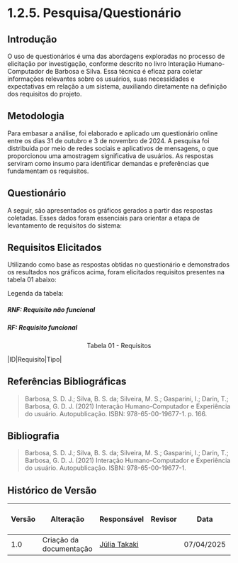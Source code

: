# 1.2.5. Pesquisa/Questionário

## Introdução
O uso de questionários é uma das abordagens exploradas no processo de elicitação por investigação, conforme descrito no livro Interação Humano-Computador de Barbosa e Silva. Essa técnica é eficaz para coletar informações relevantes sobre os usuários, suas necessidades e expectativas em relação a um sistema, auxiliando diretamente na definição dos requisitos do projeto.

## Metodologia
Para embasar a análise, foi elaborado e aplicado um questionário online entre os dias 31 de outubro e 3 de novembro de 2024. A pesquisa foi distribuída por meio de redes sociais e aplicativos de mensagens, o que proporcionou uma amostragem significativa de usuários. As respostas serviram como insumo para identificar demandas e preferências que fundamentam os requisitos.

## Questionário
A seguir, são apresentados os gráficos gerados a partir das respostas coletadas. Esses dados foram essenciais para orientar a etapa de levantamento de requisitos do sistema:


## Requisitos Elicitados
Utilizando como base as respostas obtidas no questionário e demonstrados os resultados nos gráficos acima, foram elicitados requisitos presentes na tabela 01 abaixo:

Legenda da tabela:
##### RNF: Requisito não funcional
##### RF: Requisito funcional

<div style="text-align: center">
<p> Tabela 01 - Requisitos </p>
</div>

|ID|Requisito|Tipo|



## Referências Bibliográficas
> Barbosa, S. D. J.; Silva, B. S. da; Silveira, M. S.; Gasparini, I.; Darin, T.; Barbosa, G. D. J. (2021) Interação Humano-Computador e Experiência do usuário. Autopublicação. ISBN: 978-65-00-19677-1. p. 166.

## Bibliografia
> Barbosa, S. D. J.; Silva, B. S. da; Silveira, M. S.; Gasparini, I.; Darin, T.; Barbosa, G. D. J. (2021) Interação Humano-Computador e Experiência do usuário. Autopublicação. ISBN: 978-65-00-19677-1.

## Histórico de Versão
| Versão | Alteração                  | Responsável     | Revisor | Data       | Detalhes da Revisão |
|------|--------|-----------|-----------| ---------|  ---------|
| 1.0 | Criação da documentação | [Júlia Takaki](https://github.com/juliatakaki) |  | 07/04/2025 | 